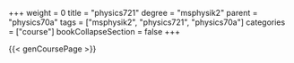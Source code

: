 +++
weight = 0
title = "physics721"
degree = "msphysik2"
parent = "physics70a"
tags = ["msphysik2", "physics721", "physics70a"]
categories = ["course"]
bookCollapseSection = false
+++

{{< genCoursePage >}}
